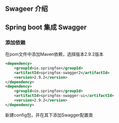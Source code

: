 ## Swageer 介绍
## Spring boot 集成 Swagger
### 添加依赖
在pom文件中添加Maven依赖，选择版本2.9.2版本
```xml
<dependency>
    <groupId>io.springfox</groupId>
	<artifactId>springfox-swagger2</artifactId>
    <version>2.9.2</version>
</dependency>
<dependency>
	<groupId>io.springfox</groupId>
	<artifactId>springfox-swagger-ui</artifactId>
    <version>2.9.2</version>
</dependency>
```
新建config包，并在其下添加Swagger配置类
```java

```
